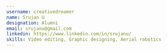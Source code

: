 ```yaml
---
username: creativedreamer
name: Srujan U
designation: Alumni
email: srujanu@gmail.com
linkedin: https://www.linkedin.com/in/srujanu/
skills: Video editing, Graphic designing, Aerial robotics
---
```

